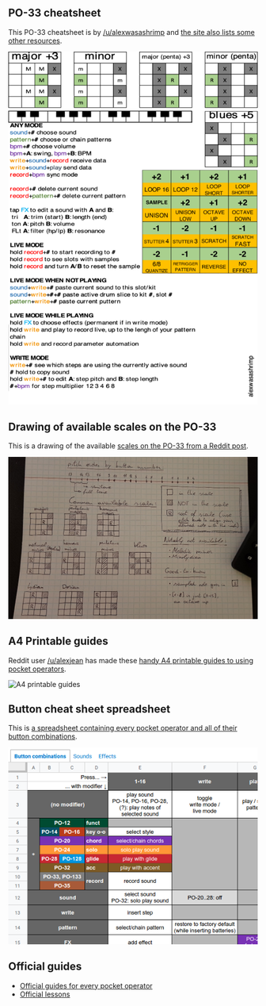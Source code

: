 ## PO-33 cheatsheet

This PO-33 cheatsheet is by [/u/alexwasashrimp](https://reddit.com/u/alexwasashrimp) and [the site also lists some other resources](https://alexwasashrimp.space/index.php/2020/10/20/po-33-cheat-sheet-and-resources/).

![PO-33 cheatsheet by alexwasashrimp](img/po-33-725x1024.png)

## Drawing of available scales on the PO-33

This is a drawing of the available [scales on the PO-33 from a Reddit post](https://www.reddit.com/r/pocketoperators/comments/9v38e8/a_diagram_of_available_scales_on_the_po33_ko_and/).

![Hello](img/oSPsQ2T.jpeg)

## A4 Printable guides

Reddit user [/u/alexjean](https://reddit.com/u/alexjean) has made these [handy A4 printable guides to using pocket operators](https://www.reddit.com/r/pocketoperators/comments/k9muli/po33_printerfriendly_collected_user_guides_10page/).

![A4 printable guides](https://preview.redd.it/x2om79j214461.png?width=2134&format=png&auto=webp&s=1896b094ff3bed50e85f6a11ffbd8b508be299f4)

## Button cheat sheet spreadsheet

This is [a spreadsheet containing every pocket operator and all of their button combinations](https://docs.google.com/spreadsheets/d/13T3AdhtiYx6TmdW71KpoU7DN1YiaeeJwFbNhjGlpT30/htmlview#).

![Thumbnail of a spreadsheet containing every pocket operator button combination](img/content/spreadsheet-button-cheatsheet.png)

## Official guides

* [Official guides for every pocket operator](https://teenage.engineering/guides)
* [Official lessons](https://teenage.engineering/ems#lessons)

